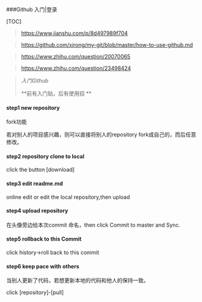 ###Github 入门|登录

[TOC]

>  https://www.jianshu.com/p/8d497989f704

> https://github.com/xirong/my-git/blob/master/how-to-use-github.md

> https://www.zhihu.com/question/20070065

> https://www.zhihu.com/question/23498424

> *入门Github*
>
> **前有入门贴，后有使用招 **

#### step1 new repository

fork功能

若对别人的项目感兴趣，则可以直接将别人的repository fork成自己的，而后任意修改。

#### step2 repository clone to local

click the button [download]

#### step3 edit readme.md

online edit or edit the local repository,then upload

#### step4 upload repository

在头像旁边给本次commit 命名，then click Commit to master and Sync.

#### step5 rollback to this Commit

click history->roll back to this commit

#### step6 keep pace with others

当别人更新了代码，若想更新本地的代码和他人的保持一致。

click [repository]-[pull]















